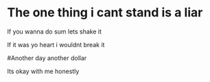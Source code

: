 

# The one thing i cant stand is a liar
If you wanna do sum lets shake it

If it was yo heart i wouldnt break it

#Another day another dollar

Its okay with me honestly
